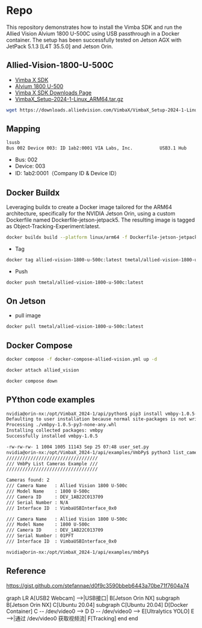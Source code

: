 # Repo
This repository demonstrates how to install the Vimba SDK and run the Allied Vision Alvium 1800 U-500C using USB passthrough in a Docker container. The setup has been successfully tested on Jetson AGX with JetPack 5.1.3 [L4T 35.5.0] and Jetson Orin.
## Allied-Vision-1800-U-500C
* [Vimba X SDK](https://www.alliedvision.com/en/products/software/vimba-x-sdk/)  
* [Alvium 1800 U-500](https://www.alliedvision.com/en/products/alvium-configurator/alvium-1800-u/500/)
* [Vimba X SDK Downloads Page](https://www.alliedvision.com/en/products/software/vimba-x-sdk/#c13326)  
* [VimbaX_Setup-2024-1-Linux_ARM64.tar.gz](https://downloads.alliedvision.com/VimbaX/VimbaX_Setup-2024-1-Linux_ARM64.tar.gz)

```bash
wget https://downloads.alliedvision.com/VimbaX/VimbaX_Setup-2024-1-Linux_ARM64.tar.gz
```

## Mapping
```bash
lsusb
Bus 002 Device 003: ID 1ab2:0001 VIA Labs, Inc.          USB3.1 Hub
```

* Bus: 002
* Device: 003
* ID: 1ab2:0001（Company ID & Device ID）

## Docker Buildx
Leveraging buildx to create a Docker image tailored for the ARM64 architecture, specifically for the NVIDIA Jetson Orin, using a custom Dockerfile named Dockerfile-jetson-jetpack5. The resulting image is tagged as Object-Tracking-Experiment:latest.
```bash
docker buildx build --platform linux/arm64 -f Dockerfile-jetson-jetpack5 -t allied-vision-1800-u-500c:latest .
```

* Tag

```bash
docker tag allied-vision-1800-u-500c:latest tmetal/allied-vision-1800-u-500c:latest
```
* Push

```bash
docker push tmetal/allied-vision-1800-u-500c:latest
```

## On Jetson 
* pull image 
```bash
docker pull tmetal/allied-vision-1800-u-500c:latest
```

## Docker Compose
```bash
docker compose -f docker-compose-allied-vision.yml up -d
```
```bash
docker attach allied_vision
```
```bash
docker compose down
```

## PYthon code examples
```bash
nvidia@orin-nx:/opt/VimbaX_2024-1/api/python$ pip3 install vmbpy-1.0.5-py3-none-any.whl
Defaulting to user installation because normal site-packages is not writeable
Processing ./vmbpy-1.0.5-py3-none-any.whl
Installing collected packages: vmbpy
Successfully installed vmbpy-1.0.5

```
```bash
-rw-rw-rw- 1 1004 1005 11143 Sep 25 07:48 user_set.py
nvidia@orin-nx:/opt/VimbaX_2024-1/api/examples/VmbPy$ python3 list_cameras.py
//////////////////////////////////
/// VmbPy List Cameras Example ///
//////////////////////////////////

Cameras found: 2
/// Camera Name   : Allied Vision 1800 U-500c
/// Model Name    : 1800 U-500c
/// Camera ID     : DEV_1AB22C013709
/// Serial Number : N/A
/// Interface ID  : VimbaUSBInterface_0x0

/// Camera Name   : Allied Vision 1800 U-500c
/// Model Name    : 1800 U-500c
/// Camera ID     : DEV_1AB22C013709
/// Serial Number : 01PFT
/// Interface ID  : VimbaUSBInterface_0x0

nvidia@orin-nx:/opt/VimbaX_2024-1/api/examples/VmbPy$

```
## Reference
https://gist.github.com/stefannae/d0f9c3590bbeb6443a70be71f7604a74  

graph LR
    A[USB2 Webcam] -->|USB接口| B[Jetson Orin NX]
    subgraph B[Jetson Orin NX]
        C[Ubuntu 20.04]
        subgraph C[Ubuntu 20.04]
            D[Docker Container]
            C -- /dev/video0 --> D
            D -- /dev/video0 --> E[Ultralytics YOLO]
            E -->|通过 /dev/video0 获取视频流| F[Tracking]
        end
    end

